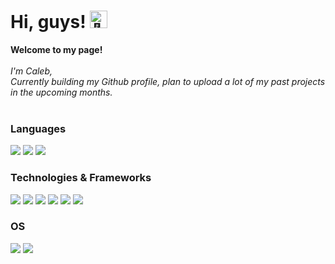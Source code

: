 <h1 align="left">Hi, guys! <img src="https://github.com/wervlad/wervlad/assets/24524555/766d336d-b87d-44ba-807c-c51de2bc6b4d" width="28px" alt="👋"></h1>

<p align="left">
    <b>Welcome to my page!</b><br><br>
    <i>
        I'm Caleb,<br>
        Currently building my Github profile, plan to upload a lot of my past projects in the upcoming months.<br>
    </i><br>
  
  <h3 align="left">Languages</h2><div> 
  <img src="https://img.shields.io/badge/python-black?style=for-the-badge&logo=python">
  <img src="https://img.shields.io/badge/javascript-black?style=for-the-badge&logo=javascript">
  <img src="https://img.shields.io/badge/java-black?style=for-the-badge&logo=openjdk">
  </div>
  
  <h3 align="left">Technologies & Frameworks</h2>
  <div>
  <img src="https://img.shields.io/badge/html5-black?style=for-the-badge&logo=html5">
  <img src="https://img.shields.io/badge/css3-black?style=for-the-badge&logo=css3">
  <img src="https://img.shields.io/badge/react-black?style=for-the-badge&logo=react">
  <img src="https://img.shields.io/badge/tailwind-black?style=for-the-badge&logo=tailwind-css">
  <img src="https://img.shields.io/badge/aws-black?style=for-the-badge&logo=amazonaws">
  <img src="https://img.shields.io/badge/webflow-black?style=for-the-badge&logo=webflow">
  </div>
  
  <h3 align="left">OS</h2>
  <div>
  <img src="https://img.shields.io/badge/Windows-black?style=for-the-badge&logo=Windows">
  <img src="https://img.shields.io/badge/linux-black?style=for-the-badge&logo=Linux">
  </div>
  

<!--
**Caleb-S/Caleb-S** is a ✨ _special_ ✨ repository because its `README.md` (this file) appears on your GitHub profile.

Here are some ideas to get you started:

- 🔭 I’m currently working on ...
- 🌱 I’m currently learning ...
- 👯 I’m looking to collaborate on ...
- 🤔 I’m looking for help with ...
- 💬 Ask me about ...
- 📫 How to reach me: ...
- 😄 Pronouns: ...
- ⚡ Fun fact: ...
-->
